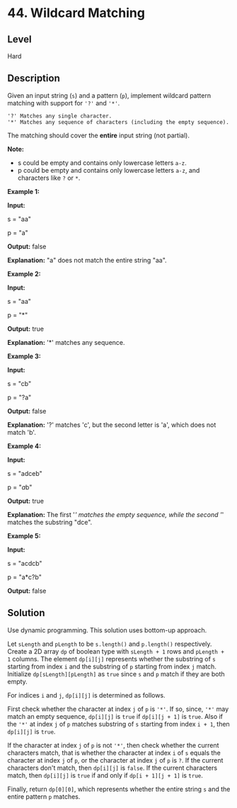 # 44. Wildcard Matching
## Level
Hard

## Description
Given an input string (`s`) and a pattern (`p`), implement wildcard pattern matching with support for `'?'` and `'*'`.
```
'?' Matches any single character.
'*' Matches any sequence of characters (including the empty sequence).
```
The matching should cover the **entire** input string (not partial).

**Note:**

* s could be empty and contains only lowercase letters `a-z`.
* p could be empty and contains only lowercase letters `a-z`, and characters like `?` or `*`.

**Example 1:**

**Input:**

s = "aa"

p = "a"

**Output:** false

**Explanation:** "a" does not match the entire string "aa".

**Example 2:**

**Input:**

s = "aa"

p = "*"

**Output:** true

**Explanation:** '*' matches any sequence.

**Example 3:**

**Input:**

s = "cb"

p = "?a"

**Output:** false

**Explanation:** '?' matches 'c', but the second letter is 'a', which does not match 'b'.

**Example 4:**

**Input:**

s = "adceb"

p = "*a*b"

**Output:** true

**Explanation:** The first '*' matches the empty sequence, while the second '*' matches the substring "dce".

**Example 5:**

**Input:**

s = "acdcb"

p = "a*c?b"

**Output:** false

## Solution
Use dynamic programming. This solution uses bottom-up approach.

Let `sLength` and `pLength` to be `s.length()` and `p.length()` respectively. Create a 2D array `dp` of boolean type with `sLength + 1` rows and `pLength + 1` columns. The element `dp[i][j]` represents whether the substring of `s` starting from index `i` and the substring of `p` starting from index `j` match. Initialize `dp[sLength][pLength]` as `true` since `s` and `p` match if they are both empty.

For indices `i` and `j`, `dp[i][j]` is determined as follows.

First check whether the character at index `j` of `p` is `'*'`. If so, since, `'*'` may match an empty sequence, `dp[i][j]` is `true` if `dp[i][j + 1]` is `true`. Also if the `'*'` at index `j` of `p` matches substring of `s` starting from index `i + 1`, then `dp[i][j]` is `true`.

If the character at index `j` of `p` is not `'*'`, then check whether the current characters match, that is whether the character at index `i` of `s` equals the character at index `j` of `p`, or the character at index `j` of `p` is `?`. If the current characters don't match, then `dp[i][j]` is `false`. If the current characters match, then `dp[i][j]` is `true` if and only if `dp[i + 1][j + 1]` is `true`.

Finally, return `dp[0][0]`, which represents whether the entire string `s` and the entire pattern `p` matches.
